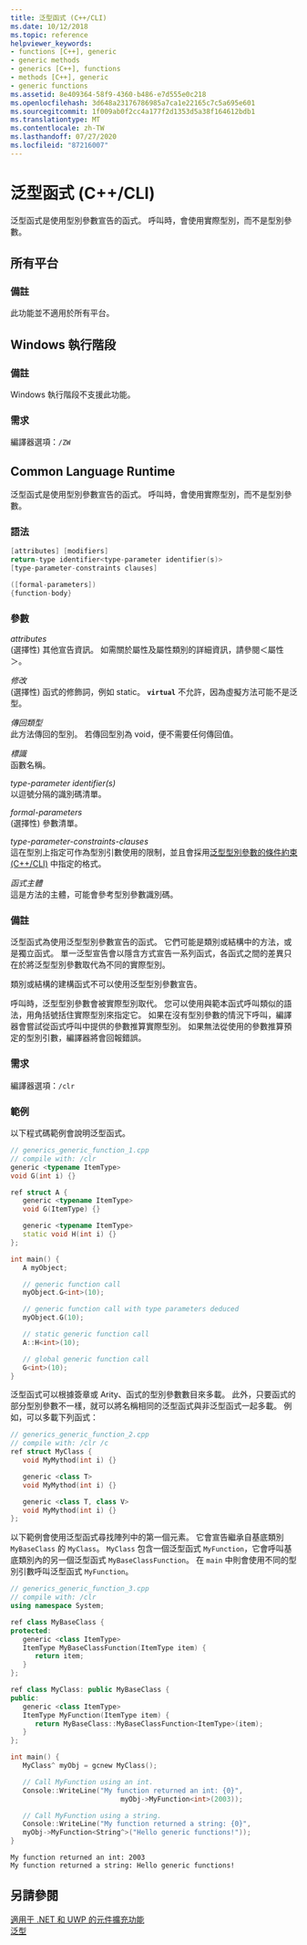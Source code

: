 ```yaml
---
title: 泛型函式 (C++/CLI)
ms.date: 10/12/2018
ms.topic: reference
helpviewer_keywords:
- functions [C++], generic
- generic methods
- generics [C++], functions
- methods [C++], generic
- generic functions
ms.assetid: 8e409364-58f9-4360-b486-e7d555e0c218
ms.openlocfilehash: 3d648a23176786985a7ca1e22165c7c5a695e601
ms.sourcegitcommit: 1f009ab0f2cc4a177f2d1353d5a38f164612bdb1
ms.translationtype: MT
ms.contentlocale: zh-TW
ms.lasthandoff: 07/27/2020
ms.locfileid: "87216007"
---
```

# <a name="generic-functions-ccli"></a>泛型函式 (C++/CLI)

泛型函式是使用型別參數宣告的函式。 呼叫時，會使用實際型別，而不是型別參數。

## <a name="all-platforms"></a>所有平台

### <a name="remarks"></a>備註

此功能並不適用於所有平台。

## <a name="windows-runtime"></a>Windows 執行階段

### <a name="remarks"></a>備註

Windows 執行階段不支援此功能。

### <a name="requirements"></a>需求

編譯器選項：`/ZW`

## <a name="common-language-runtime"></a>Common Language Runtime

泛型函式是使用型別參數宣告的函式。 呼叫時，會使用實際型別，而不是型別參數。

### <a name="syntax"></a>語法

```cpp
[attributes] [modifiers]
return-type identifier<type-parameter identifier(s)>
[type-parameter-constraints clauses]

([formal-parameters])
{function-body}
```

### <a name="parameters"></a>參數

*attributes*<br/>
(選擇性) 其他宣告資訊。 如需關於屬性及屬性類別的詳細資訊，請參閱＜屬性＞。

*修改*<br/>
(選擇性) 函式的修飾詞，例如 static。  **`virtual`** 不允許，因為虛擬方法可能不是泛型。

*傳回類型*<br/>
此方法傳回的型別。 若傳回型別為 void，便不需要任何傳回值。

*標識*<br/>
函數名稱。

*type-parameter identifier(s)*<br/>
以逗號分隔的識別碼清單。

*formal-parameters*<br/>
(選擇性) 參數清單。

*type-parameter-constraints-clauses*<br/>
這在型別上指定可作為型別引數使用的限制，並且會採用[泛型型別參數的條件約束 (C++/CLI)](constraints-on-generic-type-parameters-cpp-cli.md) 中指定的格式。

*函式主體*<br/>
這是方法的主體，可能會參考型別參數識別碼。

### <a name="remarks"></a>備註

泛型函式為使用泛型型別參數宣告的函式。 它們可能是類別或結構中的方法，或是獨立函式。 單一泛型宣告會以隱含方式宣告一系列函式，各函式之間的差異只在於將泛型型別參數取代為不同的實際型別。

類別或結構的建構函式不可以使用泛型型別參數宣告。

呼叫時，泛型型別參數會被實際型別取代。 您可以使用與範本函式呼叫類似的語法，用角括號括住實際型別來指定它。 如果在沒有型別參數的情況下呼叫，編譯器會嘗試從函式呼叫中提供的參數推算實際型別。 如果無法從使用的參數推算預定的型別引數，編譯器將會回報錯誤。

### <a name="requirements"></a>需求

編譯器選項：`/clr`

### <a name="examples"></a>範例

以下程式碼範例會說明泛型函式。

```cpp
// generics_generic_function_1.cpp
// compile with: /clr
generic <typename ItemType>
void G(int i) {}

ref struct A {
   generic <typename ItemType>
   void G(ItemType) {}

   generic <typename ItemType>
   static void H(int i) {}
};

int main() {
   A myObject;

   // generic function call
   myObject.G<int>(10);

   // generic function call with type parameters deduced
   myObject.G(10);

   // static generic function call
   A::H<int>(10);

   // global generic function call
   G<int>(10);
}
```

泛型函式可以根據簽章或 Arity、函式的型別參數數目來多載。 此外，只要函式的部分型別參數不一樣，就可以將名稱相同的泛型函式與非泛型函式一起多載。 例如，可以多載下列函式：

```cpp
// generics_generic_function_2.cpp
// compile with: /clr /c
ref struct MyClass {
   void MyMythod(int i) {}

   generic <class T>
   void MyMythod(int i) {}

   generic <class T, class V>
   void MyMythod(int i) {}
};
```

以下範例會使用泛型函式尋找陣列中的第一個元素。 它會宣告繼承自基底類別 `MyBaseClass` 的 `MyClass`。 `MyClass` 包含一個泛型函式 `MyFunction`，它會呼叫基底類別內的另一個泛型函式 `MyBaseClassFunction`。 在 `main` 中則會使用不同的型別引數呼叫泛型函式 `MyFunction`。

```cpp
// generics_generic_function_3.cpp
// compile with: /clr
using namespace System;

ref class MyBaseClass {
protected:
   generic <class ItemType>
   ItemType MyBaseClassFunction(ItemType item) {
      return item;
   }
};

ref class MyClass: public MyBaseClass {
public:
   generic <class ItemType>
   ItemType MyFunction(ItemType item) {
      return MyBaseClass::MyBaseClassFunction<ItemType>(item);
   }
};

int main() {
   MyClass^ myObj = gcnew MyClass();

   // Call MyFunction using an int.
   Console::WriteLine("My function returned an int: {0}",
                           myObj->MyFunction<int>(2003));

   // Call MyFunction using a string.
   Console::WriteLine("My function returned a string: {0}",
   myObj->MyFunction<String^>("Hello generic functions!"));
}
```

```Output
My function returned an int: 2003
My function returned a string: Hello generic functions!
```

## <a name="see-also"></a>另請參閱

[適用于 .NET 和 UWP 的元件擴充功能](component-extensions-for-runtime-platforms.md)<br/>
[泛型](generics-cpp-component-extensions.md)
